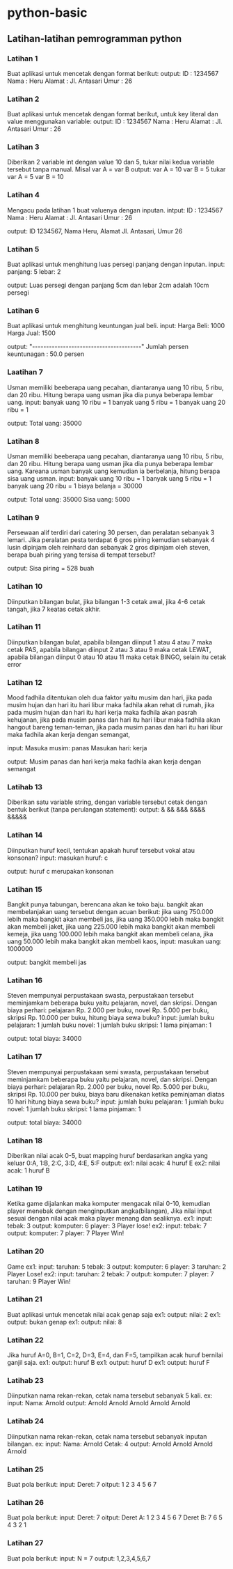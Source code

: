 # python-basic

## Latihan-latihan pemrogramman python

### Latihan 1

Buat aplikasi untuk mencetak dengan format berikut:
output:
ID : 1234567
Nama : Heru
Alamat : Jl. Antasari
Umur : 26

### Latihan 2

Buat aplikasi untuk mencetak dengan format berikut, untuk key literal dan value menggunakan variable:
output:
ID : 1234567
Nama : Heru
Alamat : Jl. Antasari
Umur : 26

### Latihan 3

Diberikan 2 variable int dengan value 10 dan 5, tukar nilai kedua variable tersebut tanpa manual. Misal var A = var B
output:
var A = 10
var B = 5
tukar
var A = 5
var B = 10

### Latihan 4

Mengacu pada latihan 1 buat valuenya dengan inputan.
intput:
ID : 1234567
Nama : Heru
Alamat : Jl. Antasari
Umur : 26

output:
ID 1234567, Nama Heru, Alamat Jl. Antasari, Umur 26

### Latihan 5

Buat aplikasi untuk menghitung luas persegi panjang dengan inputan.
input:
panjang: 5
lebar: 2

output:
Luas persegi dengan panjang 5cm dan lebar 2cm adalah 10cm persegi

### Latihan 6

Buat aplikasi untuk menghitung keuntungan jual beli.
input:
Harga Beli: 1000
Harga Jual: 1500

output:
"---------------------------------------"
Jumlah persen keuntunagan : 50.0 persen

### Laatihan 7

Usman memiliki beeberapa uang pecahan, diantaranya uang 10 ribu, 5 ribu, dan 20 ribu. Hitung berapa uang usman jika dia punya beberapa lembar uang.
input:
banyak uang 10 ribu = 1
banyak uang 5 ribu = 1
banyak uang 20 ribu = 1

output:
Total uang: 35000

### Latihan 8

Usman memiliki beeberapa uang pecahan, diantaranya uang 10 ribu, 5 ribu, dan 20 ribu. Hitung berapa uang usman jika dia punya beberapa lembar uang.
Kareana usman banyak uang kemudian ia berbelanja, hitung berapa sisa uang usman.
input:
banyak uang 10 ribu = 1
banyak uang 5 ribu = 1
banyak uang 20 ribu = 1
biaya belanja = 30000

output:
Total uang: 35000
Sisa uang: 5000

### Latihan 9

Persewaan alif terdiri dari catering 30 persen, dan peralatan sebanyak 3 lemari. Jika peralatan pesta terdapat 6 gros piring kemudian sebanyak 4 lusin dipinjam oleh reinhard dan sebanyak 2 gros dipinjam oleh steven, berapa buah piring yang tersisa di tempat tersebut?

output:
Sisa piring = 528 buah

### Latihan 10

Diinputkan bilangan bulat, jika bilangan 1-3 cetak awal, jika 4-6 cetak tangah, jika 7 keatas cetak akhir.

### Latihan 11

Diinputkan bilangan bulat,
apabila bilangan diinput 1 atau 4 atau 7 maka cetak PAS,
apabila bilangan diinput 2 atau 3 atau 9 maka cetak LEWAT,
apabila bilangan diinput 0 atau 10 atau 11 maka cetak BINGO,
selain itu cetak error

### Latihan 12

Mood fadhila ditentukan oleh dua faktor yaitu musim dan hari,
jika pada musim hujan dan hari itu hari libur maka fadhila akan rehat di rumah,
jika pada musim hujan dan hari itu hari kerja maka fadhila akan pasrah kehujanan,
jika pada musim panas dan hari itu hari libur maka fadhila akan hangout bareng teman-teman,
jika pada musim panas dan hari itu hari libur maka fadhila akan kerja dengan semangat,

input:
Masuka musim: panas
Masukan hari: kerja

output:
Musim panas dan hari kerja maka fadhila akan kerja dengan semangat

### Latihab 13

Diberikan satu variable string, dengan variable tersebut cetak dengan bentuk berikut (tanpa perulangan statement):
output:
&
&&
&&&
&&&&
&&&&&

### Latihan 14

Diinputkan huruf kecil, tentukan apakah huruf tersebut vokal atau konsonan?
input:
masukan huruf: c

output:
huruf c merupakan konsonan

### Latihan 15

Bangkit punya tabungan, berencana akan ke toko baju. bangkit akan membelanjakan uang tersebut dengan acuan berikut:
jika uang 750.000 lebih maka bangkit akan membeli jas,
jika uang 350.000 lebih maka bangkit akan membeli jaket,
jika uang 225.000 lebih maka bangkit akan membeli kemeja,
jika uang 100.000 lebih maka bangkit akan membeli celana,
jika uang 50.000 lebih maka bangkit akan membeli kaos,
input:
masukan uang: 1000000

output:
bangkit membeli jas

### Latihan 16

Steven mempunyai perpustakaan swasta, perpustakaan tersebut meminjamkam beberapa buku yaitu pelajaran, novel, dan skripsi. Dengan biaya perhari:
pelajaran Rp. 2.000 per buku,
novel Rp. 5.000 per buku,
skripsi Rp. 10.000 per buku,
hitung biaya sewa buku?
input:
jumlah buku pelajaran: 1
jumlah buku novel: 1
jumlah buku skripsi: 1
lama pinjaman: 1

output:
total biaya: 34000

### Latihan 17

Steven mempunyai perpustakaan semi swasta, perpustakaan tersebut meminjamkam beberapa buku yaitu pelajaran, novel, dan skripsi. Dengan biaya perhari:
pelajaran Rp. 2.000 per buku,
novel Rp. 5.000 per buku,
skripsi Rp. 10.000 per buku,
biaya baru dikenakan ketika peminjaman diatas 10 hari
hitung biaya sewa buku?
input:
jumlah buku pelajaran: 1
jumlah buku novel: 1
jumlah buku skripsi: 1
lama pinjaman: 1

output:
total biaya: 34000

### Latihan 18

Diberikan nilai acak 0-5, buat mapping huruf berdasarkan angka yang keluar 0:A, 1:B, 2:C, 3:D, 4:E, 5:F
output:
ex1:
nilai acak: 4
huruf E
ex2:
nilai acak: 1
huruf B

### Latihan 19

Ketika game dijalankan maka komputer mengacak nilai 0-10, kemudian player menebak dengan menginputkan angka(bilangan), Jika nilai input sesuai dengan nilai acak maka player menang dan sealiknya.
ex1:
input:
tebak: 3
output:
komputer: 6
player: 3
Player lose!
ex2:
input:
tebak: 7
output:
komputer: 7
player: 7
Player Win!

### Latihan 20

Game
ex1:
input:
taruhan: 5
tebak: 3
output:
komputer: 6
player: 3
taruhan: 2
Player Lose!
ex2:
input:
taruhan: 2
tebak: 7
output:
komputer: 7
player: 7
taruhan: 9
Player Win!

### Latihan 21

Buat aplikasi untuk mencetak nilai acak genap saja
ex1:
output:
nilai: 2
ex1:
output:
bukan genap
ex1:
output:
nilai: 8

### Latihan 22

Jika huruf A=0, B=1, C=2, D=3, E=4, dan F=5, tampilkan acak huruf bernilai ganjil saja.
ex1:
output:
huruf B
ex1:
output:
huruf D
ex1:
output:
huruf F

### Latihab 23

Diinputkan nama rekan-rekan, cetak nama tersebut sebanyak 5 kali.
ex:
input:
Nama: Arnold
output:
Arnold
Arnold
Arnold
Arnold
Arnold

### Latihab 24

Diinputkan nama rekan-rekan, cetak nama tersebut sebanyak inputan bilangan.
ex:
input:
Nama: Arnold
Cetak: 4
output:
Arnold
Arnold
Arnold
Arnold

### Latihan 25

Buat pola berikut:
input:
Deret: 7
oitput:
1 2 3 4 5 6 7

### Latihan 26

Buat pola berikut:
input:
Deret: 7
oitput:
Deret A: 1 2 3 4 5 6 7
Deret B: 7 6 5 4 3 2 1

### Latihan 27

Buat pola berikut:
input:
N = 7
output:
1,2,3,4,5,6,7
